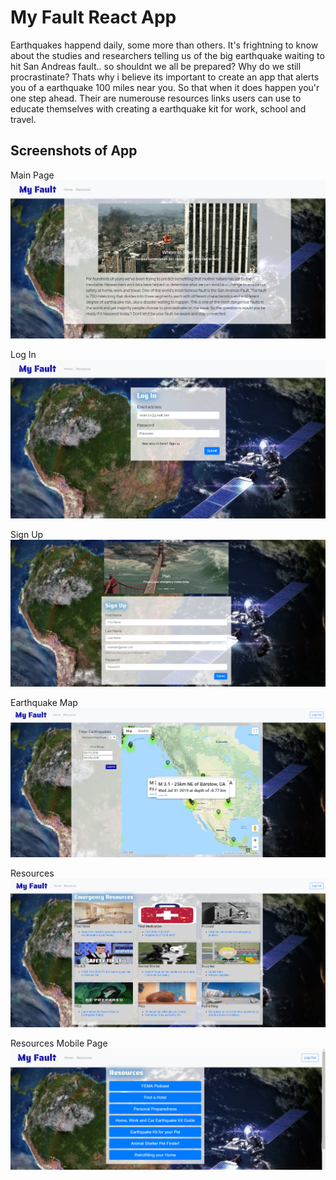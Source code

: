 <h1>My Fault React App</h1>

Earthquakes happend daily, some more than others. It's frightning to know about the studies and researchers telling us of the big earthquake 
waiting to hit San Andreas fault.. so shouldnt we all be prepared? Why do we still procrastinate? Thats why i believe its important to 
create an app that alerts you of a earthquake 100 miles near you. So that when it does happen you'r one step ahead. Their are numerouse 
resources links users can use to educate themselves with creating a earthquake kit for work, school and travel.

<h2>Screenshots of App</h2>

Main Page
![alt tag](https://github.com/bghita/my-fault/blob/master/screenshots/1.PNG)

Log In
![alt tag](https://github.com/bghita/my-fault/blob/master/screenshots/2.PNG)

Sign Up
![alt tag](https://github.com/bghita/my-fault/blob/master/screenshots/3.PNG)

Earthquake Map
![alt tag](https://github.com/bghita/my-fault/blob/master/screenshots/4.PNG)

Resources
![alt tag](https://github.com/bghita/my-fault/blob/master/screenshots/5.PNG)

Resources Mobile Page
![alt tag](https://github.com/bghita/my-fault/blob/master/screenshots/6.PNG)

